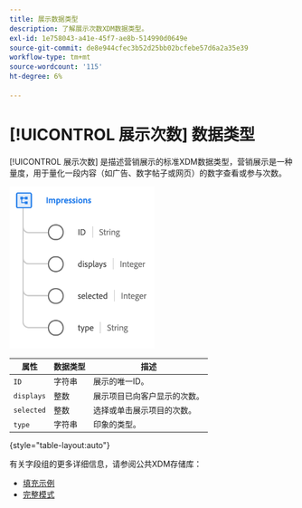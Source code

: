```yaml
---
title: 展示数据类型
description: 了解展示次数XDM数据类型。
exl-id: 1e758043-a41e-45f7-ae8b-514990d0649e
source-git-commit: de8e944cfec3b52d25bb02bcfebe57d6a2a35e39
workflow-type: tm+mt
source-wordcount: '115'
ht-degree: 6%

---
```


# [!UICONTROL 展示次数] 数据类型

[!UICONTROL 展示次数] 是描述营销展示的标准XDM数据类型，营销展示是一种量度，用于量化一段内容（如广告、数字帖子或网页）的数字查看或参与次数。

![](../images/data-types/impressions.png)

| 属性 | 数据类型 | 描述 |
| --- | --- | --- |
| `ID` | 字符串 | 展示的唯一ID。 |
| `displays` | 整数 | 展示项目已向客户显示的次数。 |
| `selected` | 整数 | 选择或单击展示项目的次数。 |
| `type` | 字符串 | 印象的类型。 |

{style="table-layout:auto"}

有关字段组的更多详细信息，请参阅公共XDM存储库：

* [填充示例](https://github.com/adobe/xdm/blob/master/components/datatypes/industry-verticals/impressions.example.1.json)
* [完整模式](https://github.com/adobe/xdm/blob/master/components/datatypes/industry-verticals/impressions.schema.json)
